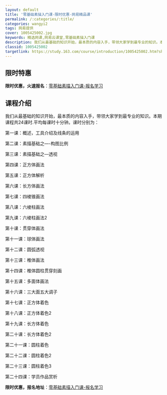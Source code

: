 ```yaml
---
layout: default
title: '零基础素描入门课-限时优惠-网易精品课'
permalink: /:categories/:title/
categories: wangyi2
tags: 网易提供
cover: 1005425002.jpg
keywords: 精选网课,网易云课堂,零基础素描入门课
description: 我们从最基础的知识开始，最本质的内容入手，带领大家学到最专业的知识。本期课程共24课时.平均每课时十分钟。课时分别为：第
classid: 1005425002
targetlink: https://study.163.com/course/introduction/1005425002.htm?share=1&shareId=1025206652&utm_campaign=share&utm_medium=iphoneShare&utm_source=&utm_u=1025206652
---
```


## 限时特惠

**限时优惠，火速报名**：[零基础素描入门课-报名学习](https://study.163.com/course/introduction/1005425002.htm?share=1&shareId=1025206652&utm_campaign=share&utm_medium=iphoneShare&utm_source=&utm_u=1025206652)

## 课程介绍

我们从最基础的知识开始，最本质的内容入手，带领大家学到最专业的知识。本期课程共24课时.平均每课时十分钟。课时分别为：

第一课：概述，工具介绍及线条的运用

第二课：素描基础之—-构图比例

第三课：素描基础之—透视

第四课：正方体画法

第五课：正方体解析

第六课：长方体画法

第七课：四棱锥画法

第八课：六棱柱画法

第九课：六棱柱画法2

第十课：贯穿体画法

第十一课：球体画法

第十二课：圆弧透视

第十三课：椎体画法

第十四课：椎体圆柱贯穿刻画

第十五课：多面体画法

第十六课：三大面五大调子

第十七课：正方体着色

第十八课：正方体着色2

第十九课：长方体着色

第二十课：长方体着色2

第二十一课：圆柱着色

第二十二课：圆柱着色2

第二十三课：圆柱着色3

第二十四课：学员作品赏析

**限时优惠，报名地址**：[零基础素描入门课-报名学习](https://study.163.com/course/introduction/1005425002.htm?share=1&shareId=1025206652&utm_campaign=share&utm_medium=iphoneShare&utm_source=&utm_u=1025206652)


